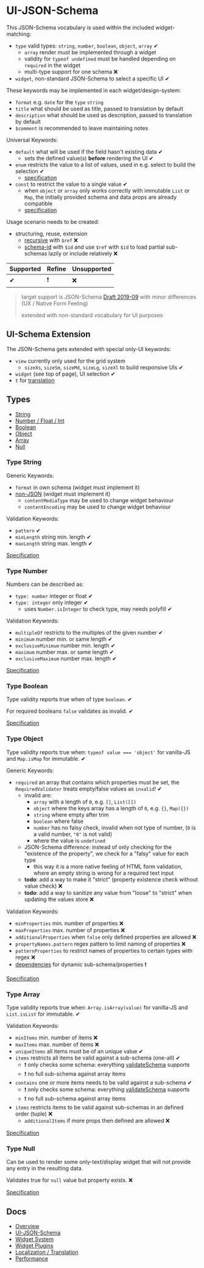 # UI-JSON-Schema

This JSON-Schema vocabulary is used within the included widget-matching:
 
- `type` valid types: `string`, `number`, `boolean`, `object`, `array` ✔
    - `array` render must be implemented through a widget
    - validity for `typeof undefined` must be handled depending on `required` in the widget
    - multi-type support for one schema ❌
- `widget`, non-standard JSON-Schema to select a specific UI ✔

These keywords may be implemented in each widget/design-system:

- `format` e.g. `date` for the `type` `string`
- `title` what should be used as title, passed to translation by default
- `description` what should be used as description, passed to translation by default
- `$comment` is recommended to leave maintaining notes

Universal Keywords:

- `default` what will be used if the field hasn't existing data ✔
    - sets the defined value(s) **before** rendering the UI ✔
- `enum` restricts the value to a list of values, used in e.g. select to build the selection ✔
    - [specification](https://json-schema.org/understanding-json-schema/reference/generic.html#enumerated-values)
- `const` to restrict the value to a single value ✔
    - when `object` or `array` only works correctly with immutable `List` or `Map`, the initially provided schema and data props are already compatible
    - [specification](https://json-schema.org/understanding-json-schema/reference/generic.html#constant-values)

Usage scenario needs to be created:

- structuring, reuse, extension
    - [recursive](https://json-schema.org/understanding-json-schema/structuring.html#recursion) with `$ref` ❌
    - [schema-id](https://json-schema.org/understanding-json-schema/structuring.html#the-id-property) with `$id` and use `$ref` with `$id` to load partial sub-schemas lazily or include relatively ❌
    
| Supported | Refine | Unsupported |
| :----     | :----  | :----       |
| ✔         | ❗      | ❌          |
    
>
> target support is JSON-Schema [Draft 2019-09](https://json-schema.org/draft/2019-09/release-notes.html) with minor differences (UX / Native Form Feeling)
>
> extended with non-standard vocabulary for UI purposes
>
    
## UI-Schema Extension

The JSON-Schema gets extended with special only-UI keywords:

- `view` currently only used for the grid system
    - `sizeXs`, `sizeSm`, `sizeMd`, `sizeLg`, `sizeXl` to build responsive UIs ✔
- `widget` (see top of page), UI selection ✔
- `t` for [translation](./Localization.md#Translation)

## Types

- [String](#type-string)
- [Number / Float / Int](#type-number)
- [Boolean](#type-boolean)
- [Object](#type-object)
- [Array](#type-array)
- [Null](#type-null)

### Type String

Generic Keywords:

- `format` in own schema (widget must implement it)
- [non-JSON](https://json-schema.org/understanding-json-schema/reference/non_json_data.html) (widget must implement it)
    - `contentMediaType` may be used to change widget behaviour
    - `contentEncoding` may be used to change widget behaviour

Validation Keywords:

- `pattern` ✔
- `minLength` string min. length ✔
- `maxLength` string max. length ✔

[Specification](https://json-schema.org/understanding-json-schema/reference/string.html)

### Type Number

Numbers can be described as:

- `type: number` integer or float ✔
- `type: integer` only integer ✔
    - uses `Number.isInteger` to check type, may needs polyfill ✔

Validation Keywords:

- `multipleOf` restricts to the multiples of the given number ✔
- `minimum` number min. or same length ✔
- `exclusiveMinimum` number min. length ✔
- `maximum` number max. or same length ✔
- `exclusiveMaximum` number max. length ✔

[Specification](https://json-schema.org/understanding-json-schema/reference/numeric.html)

### Type Boolean

Type validity reports true when of type `boolean`. ✔

For required booleans `false` validates as invalid. ✔

[Specification](https://json-schema.org/understanding-json-schema/reference/boolean.html)

### Type Object

Type validity reports true when: `typeof value === 'object'` for vanilla-JS and `Map.isMap` for immutable. ✔

Generic Keywords:

- `required` an array that contains which properties must be set, the `RequiredValidator` treats empty/false values as `invalid`! ✔
    - invalid are:
        - `array` with a length of `0`, e.g. `[]`, `List([])`
        - `object` where the keys array has a length of `0`, e.g. `{}`, `Map({})`
        - `string` where empty after trim
        - `boolean` where false
        - `number` has no falsy check, invalid when not type of number, (`0` is a valid number, `"0"` is not valid)
        - where the value is `undefined`
    - JSON-Schema difference: instead of only checking for the "existence of the property", we check for a "falsy" value for each type
        - this way it is a more native feeling of HTML form validation, where an empty string is wrong for a required text input 
    - **todo**: add a way to make it "strict" (property existence check without value check) ❌
    - **todo**: add a way to sanitize any value from "loose" to "strict" when updating the values store ❌

Validation Keywords:

- `minProperties` min. number of properties ❌
- `maxProperties` max. number of properties ❌
- `additionalProperties` when `false` only defined properties are allowed ❌
- `propertyNames.pattern` regex pattern to limit naming of properties ❌
- `patternProperties` to restrict names of properties to certain types with regex ❌ 
- [dependencies](./WidgetPlugins.md#dependenthandler) for dynamic sub-schema/properties ❗

[Specification](https://json-schema.org/understanding-json-schema/reference/object.html)

### Type Array

Type validity reports true when: `Array.isArray(value)` for vanilla-JS and `List.isList` for immutable. ✔

Validation Keywords:

- `minItems` min. number of items ❌
- `maxItems` max. number of items ❌
- `uniqueItems` all items must be of an unique value ✔
- `items` restricts all items be valid against a sub-schema (one-all) ✔
    - ❗ only checks some schema: everything [validateSchema](./WidgetPlugins.md#validateschema) supports
    - ❗ no full sub-schema against array items
- `contains` one or more items needs to be valid against a sub-schema ✔
    - ❗ only checks some schema: everything [validateSchema](./WidgetPlugins.md#validateschema) supports
    - ❗ no full sub-schema against array items
- `items` restricts items to be valid against sub-schemas in an defined order (tuple) ❌
    - `additionalItems` if more props then defined are allowed ❌

[Specification](https://json-schema.org/understanding-json-schema/reference/array.html)

### Type Null

Can be used to render some only-text/display widget that will not provide any entry in the resulting data.

Validates true for `null` value but property exists. ❌

[Specification](https://json-schema.org/understanding-json-schema/reference/null.html)

## Docs

- [Overview](../../README.md)
- [UI-JSON-Schema](./Schema.md)
- [Widget System](./Widgets.md)
- [Widget Plugins](./WidgetPlugins.md)
- [Localization / Translation](./Localization.md)
- [Performance](./Performance.md)
